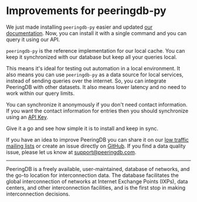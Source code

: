 # Improvements for peeringdb-py

We just made installing `peeringdb-py` easier and updated [our documentation](/howto/peeringdb-py/). Now, you can install it with a single command and you can query it using our API.

`peeringdb-py` is the reference implementation for our local cache. You can keep it synchronized with our database but keep all your queries local.

This means it's ideal for testing out automation in a local environment. It also means you can use `peeringdb-py` as a data source for local services, instead of sending queries over the internet. So, you can integrate PeeringDB with other datasets. It also means lower latency and no need to work within our query limits.

You can synchronize it anonymously if you don't need contact information. If you want the contact information for entries then you should synchronize using an [API Key](/howto/api_keys/).

Give it a go and see how simple it is to install and keep in sync. 

If you have an idea to improve PeeringDB you can share it on our [low traffic mailing lists](https://docs.peeringdb.com/#mailing-lists) or create an issue directly on [GitHub](https://github.com/peeringdb/peeringdb/issues/). If you find a data quality issue, please let us know at [support@peeringdb.com](mailto:support@peeringdb.com).

--- 

PeeringDB is a freely available, user-maintained, database of networks, and the go-to location for interconnection data. The database facilitates the global interconnection of networks at Internet Exchange Points (IXPs), data centers, and other interconnection facilities, and is the first stop in making interconnection decisions.
